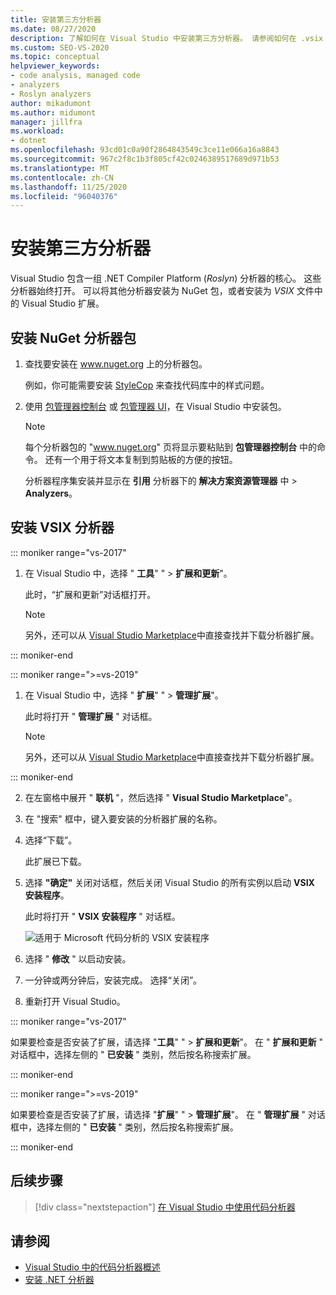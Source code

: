 ```yaml
---
title: 安装第三方分析器
ms.date: 08/27/2020
description: 了解如何在 Visual Studio 中安装第三方分析器。 请参阅如何在 .vsix 文件和 NuGet 分析器包中安装分析器。
ms.custom: SEO-VS-2020
ms.topic: conceptual
helpviewer_keywords:
- code analysis, managed code
- analyzers
- Roslyn analyzers
author: mikadumont
ms.author: midumont
manager: jillfra
ms.workload:
- dotnet
ms.openlocfilehash: 93cd01c0a90f2864843549c3ce11e066a16a8843
ms.sourcegitcommit: 967c2f8c1b3f805cf42c0246389517689d971b53
ms.translationtype: MT
ms.contentlocale: zh-CN
ms.lasthandoff: 11/25/2020
ms.locfileid: "96040376"
---
```

# <a name="install-third-party-analyzers"></a>安装第三方分析器

Visual Studio 包含一组 .NET Compiler Platform (*Roslyn*) 分析器的核心。 这些分析器始终打开。 可以将其他分析器安装为 NuGet 包，或者安装为 *VSIX* 文件中的 Visual Studio 扩展。

## <a name="to-install-nuget-analyzer-packages"></a>安装 NuGet 分析器包

1. 查找要安装在 www.nuget.org 上的分析器包。

   例如，你可能需要安装 [StyleCop](https://www.nuget.org/packages/stylecop.analyzers/) 来查找代码库中的样式问题。

2. 使用 [包管理器控制台](/nuget/quickstart/install-and-use-a-package-in-visual-studio#package-manager-console) 或 [包管理器 UI](/nuget/quickstart/install-and-use-a-package-in-visual-studio#package-manager-console)，在 Visual Studio 中安装包。

   > [!NOTE]
   > 每个分析器包的 "www.nuget.org" 页将显示要粘贴到 **包管理器控制台** 中的命令。 还有一个用于将文本复制到剪贴板的方便的按钮。

   分析器程序集安装并显示在 **引用** 分析器下的 **解决方案资源管理器** 中  >  **Analyzers**。

## <a name="to-install-vsix-analyzers"></a>安装 VSIX 分析器

::: moniker range="vs-2017"

1. 在 Visual Studio 中，选择 " **工具**" " > **扩展和更新**"。

   此时，“扩展和更新”对话框打开。

   > [!NOTE]
   > 另外，还可以从 [Visual Studio Marketplace](https://marketplace.visualstudio.com)中直接查找并下载分析器扩展。

::: moniker-end

::: moniker range=">=vs-2019"

1. 在 Visual Studio 中，选择 " **扩展**" " > **管理扩展**"。

   此时将打开 " **管理扩展** " 对话框。

   > [!NOTE]
   > 另外，还可以从 [Visual Studio Marketplace](https://marketplace.visualstudio.com)中直接查找并下载分析器扩展。

::: moniker-end

2. 在左窗格中展开 " **联机** "，然后选择 " **Visual Studio Marketplace**"。

3. 在 "搜索" 框中，键入要安装的分析器扩展的名称。

4. 选择“下载”。

   此扩展已下载。

5. 选择 **"确定"** 关闭对话框，然后关闭 Visual Studio 的所有实例以启动 **VSIX 安装程序**。

   此时将打开 " **VSIX 安装程序** " 对话框。

   ![适用于 Microsoft 代码分析的 VSIX 安装程序](media/vsix-installer-code-analysis.png)

6. 选择 " **修改** " 以启动安装。

7. 一分钟或两分钟后，安装完成。 选择“关闭”。

8. 重新打开 Visual Studio。

::: moniker range="vs-2017"

如果要检查是否安装了扩展，请选择 "**工具**" "  >  **扩展和更新**"。 在 " **扩展和更新** " 对话框中，选择左侧的 " **已安装** " 类别，然后按名称搜索扩展。

::: moniker-end

::: moniker range=">=vs-2019"

如果要检查是否安装了扩展，请选择 "**扩展**" "  >  **管理扩展**"。 在 " **管理扩展** " 对话框中，选择左侧的 " **已安装** " 类别，然后按名称搜索扩展。

::: moniker-end

## <a name="next-steps"></a>后续步骤

> [!div class="nextstepaction"]
> [在 Visual Studio 中使用代码分析器](../code-quality/use-roslyn-analyzers.md)

## <a name="see-also"></a>请参阅

- [Visual Studio 中的代码分析器概述](../code-quality/roslyn-analyzers-overview.md)
- [安装 .NET 分析器](../code-quality/install-net-analyzers.md)
